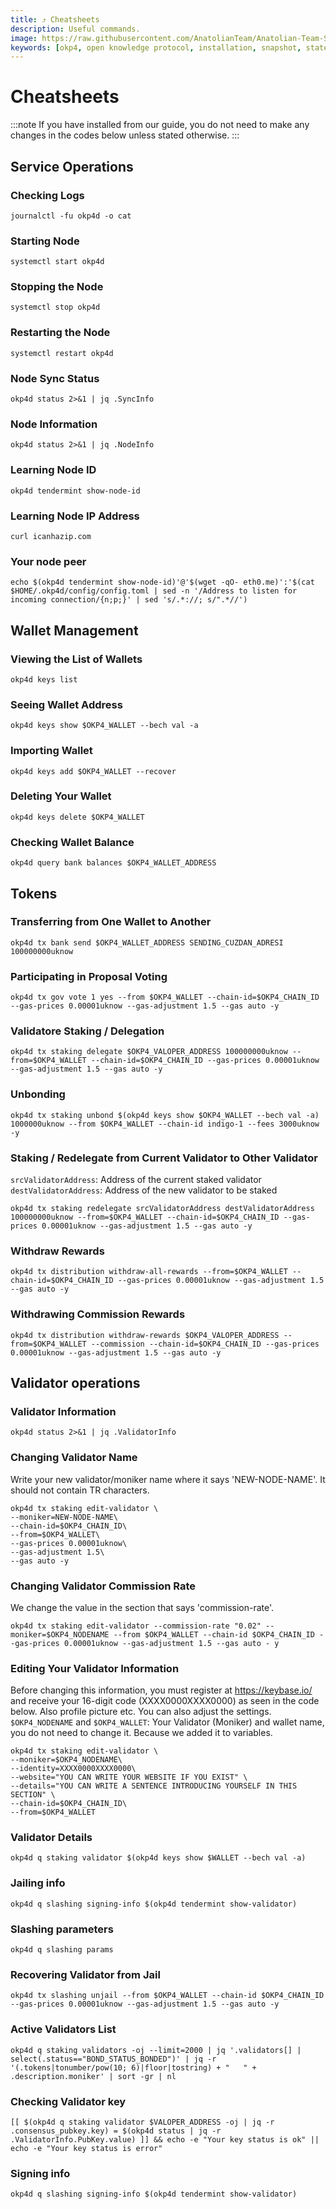 ```yaml
---
title: ⤴️ Cheatsheets
description: Useful commands.
image: https://raw.githubusercontent.com/AnatolianTeam/Anatolian-Team-Services/main/docs/Testnet/Cosmos-Ecosystem/okp4/img/OKP4-Service-Cover.jpg
keywords: [okp4, open knowledge protocol, installation, snapshot, statesync, update]
---
```


# Cheatsheets 
:::note
If you have installed from our guide, you do not need to make any changes in the codes below unless stated otherwise.
:::

## Service Operations

### Checking Logs
```
journalctl -fu okp4d -o cat
```

### Starting Node
```
systemctl start okp4d
```

### Stopping the Node
```
systemctl stop okp4d
```

### Restarting the Node
```
systemctl restart okp4d
```

### Node Sync Status
```
okp4d status 2>&1 | jq .SyncInfo
```

### Node Information
```
okp4d status 2>&1 | jq .NodeInfo
```

### Learning Node ID
```
okp4d tendermint show-node-id
```

### Learning Node IP Address
```
curl icanhazip.com
```

### Your node peer
```
echo $(okp4d tendermint show-node-id)'@'$(wget -qO- eth0.me)':'$(cat $HOME/.okp4d/config/config.toml | sed -n '/Address to listen for incoming connection/{n;p;}' | sed 's/.*://; s/".*//')
```

## Wallet Management

### Viewing the List of Wallets
```
okp4d keys list
```

### Seeing Wallet Address
```
okp4d keys show $OKP4_WALLET --bech val -a
```

### Importing Wallet
```
okp4d keys add $OKP4_WALLET --recover
```

### Deleting Your Wallet
```
okp4d keys delete $OKP4_WALLET
```

### Checking Wallet Balance
```
okp4d query bank balances $OKP4_WALLET_ADDRESS
```

## Tokens

### Transferring from One Wallet to Another
```
okp4d tx bank send $OKP4_WALLET_ADDRESS SENDING_CUZDAN_ADRESI 100000000uknow
```

### Participating in Proposal Voting
```
okp4d tx gov vote 1 yes --from $OKP4_WALLET --chain-id=$OKP4_CHAIN_ID --gas-prices 0.00001uknow --gas-adjustment 1.5 --gas auto -y
```

### Validatore Staking / Delegation
```
okp4d tx staking delegate $OKP4_VALOPER_ADDRESS 100000000uknow --from=$OKP4_WALLET --chain-id=$OKP4_CHAIN_ID --gas-prices 0.00001uknow --gas-adjustment 1.5 --gas auto -y
```
### Unbonding
```
okp4d tx staking unbond $(okp4d keys show $OKP4_WALLET --bech val -a) 1000000uknow --from $OKP4_WALLET --chain-id indigo-1 --fees 3000uknow -y
```

### Staking / Redelegate from Current Validator to Other Validator
`srcValidatorAddress`: Address of the current staked validator
`destValidatorAddress`: Address of the new validator to be staked
```
okp4d tx staking redelegate srcValidatorAddress destValidatorAddress 100000000uknow --from=$OKP4_WALLET --chain-id=$OKP4_CHAIN_ID --gas-prices 0.00001uknow --gas-adjustment 1.5 --gas auto -y
```

### Withdraw Rewards
```
okp4d tx distribution withdraw-all-rewards --from=$OKP4_WALLET --chain-id=$OKP4_CHAIN_ID --gas-prices 0.00001uknow --gas-adjustment 1.5 --gas auto -y
```

### Withdrawing Commission Rewards

```
okp4d tx distribution withdraw-rewards $OKP4_VALOPER_ADDRESS --from=$OKP4_WALLET --commission --chain-id=$OKP4_CHAIN_ID --gas-prices 0.00001uknow --gas-adjustment 1.5 --gas auto -y
```

## Validator operations

### Validator Information
```
okp4d status 2>&1 | jq .ValidatorInfo
```

### Changing Validator Name
Write your new validator/moniker name where it says 'NEW-NODE-NAME'. It should not contain TR characters.
```
okp4d tx staking edit-validator \
--moniker=NEW-NODE-NAME\
--chain-id=$OKP4_CHAIN_ID\
--from=$OKP4_WALLET\
--gas-prices 0.00001uknow\
--gas-adjustment 1.5\
--gas auto -y
```

### Changing Validator Commission Rate
We change the value in the section that says 'commission-rate'.
```
okp4d tx staking edit-validator --commission-rate "0.02" --moniker=$OKP4_NODENAME --from $OKP4_WALLET --chain-id $OKP4_CHAIN_ID --gas-prices 0.00001uknow --gas-adjustment 1.5 --gas auto - y
```

### Editing Your Validator Information
Before changing this information, you must register at https://keybase.io/ and receive your 16-digit code (XXXX0000XXXX0000) as seen in the code below. Also profile picture etc. You can also adjust the settings.
`$OKP4_NODENAME` and `$OKP4_WALLET`: Your Validator (Moniker) and wallet name, you do not need to change it. Because we added it to variables.
```
okp4d tx staking edit-validator \
--moniker=$OKP4_NODENAME\
--identity=XXXX0000XXXX0000\
--website="YOU CAN WRITE YOUR WEBSITE IF YOU EXIST" \
--details="YOU CAN WRITE A SENTENCE INTRODUCING YOURSELF IN THIS SECTION" \
--chain-id=$OKP4_CHAIN_ID\
--from=$OKP4_WALLET
```

### Validator Details
```
okp4d q staking validator $(okp4d keys show $WALLET --bech val -a)
```

### Jailing info
```
okp4d q slashing signing-info $(okp4d tendermint show-validator)
```

### Slashing parameters
```
okp4d q slashing params
```

### Recovering Validator from Jail
```
okp4d tx slashing unjail --from $OKP4_WALLET --chain-id $OKP4_CHAIN_ID --gas-prices 0.00001uknow --gas-adjustment 1.5 --gas auto -y
```

### Active Validators List
```
okp4d q staking validators -oj --limit=2000 | jq '.validators[] | select(.status=="BOND_STATUS_BONDED")' | jq -r '(.tokens|tonumber/pow(10; 6)|floor|tostring) + " 	 " + .description.moniker' | sort -gr | nl
```

### Checking Validator key
```
[[ $(okp4d q staking validator $VALOPER_ADDRESS -oj | jq -r .consensus_pubkey.key) = $(okp4d status | jq -r .ValidatorInfo.PubKey.value) ]] && echo -e "Your key status is ok" || echo -e "Your key status is error"
```

### Signing info
```
okp4d q slashing signing-info $(okp4d tendermint show-validator)
```
